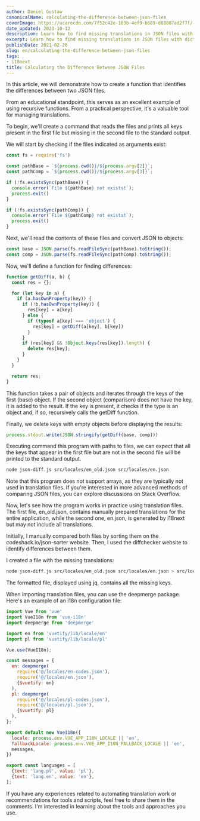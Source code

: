 ```yaml
---
author: Daniel Gustaw
canonicalName: calculating-the-difference-between-json-files
coverImage: https://ucarecdn.com/7f52c42e-103b-4ef9-b689-d08807ad2f7f/-/preview/1000x748/
date_updated: 2023-10-12
description: Learn how to find missing translations in JSON files with dictionaries.
excerpt: Learn how to find missing translations in JSON files with dictionaries.
publishDate: 2021-02-26
slug: en/calculating-the-difference-between-json-files
tags:
- i18next
title: Calculating the Difference Between JSON Files
---
```



In this article, we will demonstrate how to create a function that identifies the differences between two JSON files.

From an educational standpoint, this serves as an excellent example of using recursive functions. From a practical
perspective, it's a valuable tool for managing translations.

To begin, we'll create a command that reads the files and prints all keys present in the first file but missing in the
second file to the standard output.

We will start by checking if the files indicated as arguments exist:

```javascript
const fs = require('fs')

const pathBase = `${process.cwd()}/${process.argv[2]}`;
const pathComp = `${process.cwd()}/${process.argv[3]}`;

if (!fs.existsSync(pathBase)) {
  console.error(`File ${pathBase} not existst`);
  process.exit()
}

if (!fs.existsSync(pathComp)) {
  console.error(`File ${pathComp} not existst`);
  process.exit()
}
```

Next, we'll read the contents of these files and convert JSON to objects:

```javascript
const base = JSON.parse(fs.readFileSync(pathBase).toString());
const comp = JSON.parse(fs.readFileSync(pathComp).toString());
```

Now, we'll define a function for finding differences:

```javascript
function getDiff(a, b) {
  const res = {};

  for (let key in a) {
    if (a.hasOwnProperty(key)) {
      if (!b.hasOwnProperty(key)) {
        res[key] = a[key]
      } else {
        if (typeof a[key] === 'object') {
          res[key] = getDiff(a[key], b[key])
        }
      }
      if (res[key] && !Object.keys(res[key]).length) {
        delete res[key];
      }
    }
  }

  return res;
}
```

This function takes a pair of objects and iterates through the keys of the first (base) object. If the second object
(comparison) does not have the key, it is added to the result. If the key is present, it checks if the type is an object
and, if so, recursively calls the getDiff function.

Finally, we delete keys with empty objects before displaying the results:

```javascript
process.stdout.write(JSON.stringify(getDiff(base, comp)))
```

Executing command this program with paths to files, we can expect that
all the keys that appear in the first file but are not in the second
file will be printed to the standard output.

```bash
node json-diff.js src/locales/en_old.json src/locales/en.json
```

Note that this program does not support arrays, as they are typically not used in translation files. If you're
interested in more advanced methods of comparing JSON files, you can explore discussions on Stack Overflow.

Now, let's see how the program works in practice using translation files. The first file, en_old.json, contains manually
prepared translations for the entire application, while the second one, en.json, is generated by i18next but may not
include all translations.

Initially, I manually compared both files by sorting them on the codeshack.io/json-sorter website. Then, I used the
diffchecker website to identify differences between them.

I created a file with the missing translations:

```bash
node json-diff.js src/locales/en_old.json src/locales/en.json > src/locales/en-codes.json
```

The formatted file, displayed using jq, contains all the missing keys.

When importing translation files, you can use the deepmerge package. Here's an example of an i18n configuration file:

```javascript
import Vue from 'vue'
import VueI18n from 'vue-i18n'
import deepmerge from 'deepmerge'

import en from 'vuetify/lib/locale/en'
import pl from 'vuetify/lib/locale/pl'

Vue.use(VueI18n);

const messages = {
  en: deepmerge(
    require('@/locales/en-codes.json'),
    require('@/locales/en.json'),
    {$vuetify: en}
  ),
  pl: deepmerge(
    require('@/locales/pl-codes.json'),
    require('@/locales/pl.json'),
    {$vuetify: pl}
  ),
};

export default new VueI18n({
  locale: process.env.VUE_APP_I18N_LOCALE || 'en',
  fallbackLocale: process.env.VUE_APP_I18N_FALLBACK_LOCALE || 'en',
  messages,
})

export const languages = [
  {text: 'lang.pl', value: 'pl'},
  {text: 'lang.en', value: 'en'},
];
```

If you have any experiences related to automating translation work or recommendations for tools and scripts, feel free
to share them in the comments. I'm interested in learning about the tools and approaches you use.

